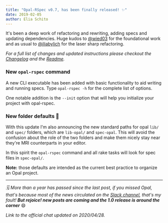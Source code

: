 ```yaml
---
title: "Opal-RSpec v0.7, has been finally released! ✨"
date: 2019-02-05
author: Elia Schito
---
```


It's been a deep work of refactoring and rewriting, adding specs and updating dependencies. Huge kudos to [@wied03](https://github.com/wied03) for the foundational work and as usual to [@iliabylich](https://github.com/iliabylich) for the laser sharp refactoring.

*For a full list of changes and updated instructions please checkout the [Changelog](https://github.com/opal/opal-rspec/blob/master/CHANGELOG.md#071---2019-02-04) and the [Readme](https://github.com/opal/opal-rspec#readme).*

<div id="continue-reading"></div>

### New `opal-rspec` command

A new CLI executable has been added with basic functionality to aid writing and running specs. Type `opal-rspec -h` for the complete list of options.

One notable addition is the `--init` option that will help you initialize your project with opal-rspec.

### New folder defaults 📂

With this update I'm also announcing the new standard paths for opal `lib/` and `spec/` folders, which are `lib-opal/` and `spec-opal`. This will avoid the confusion about the role of the two folders and make them nicely stay near they're MRI counterparts in your editor.

In this spirit the `opal-rspec` command and all rake tasks will look for spec files in `spec-opal/`.

**Note:** those defaults are intended as the current best practice to organize an Opal project.

---

_🗓 More than a year has passed since the last post, if you missed Opal, that's because most of the news circulated on the [Slack channel](https://slack.opalrb.com), that's my fault! **But rejoice! new posts are coming and the 1.0 release is around the corner**_ 😄

*Link to the official chat updated on 2020/04/28.*
